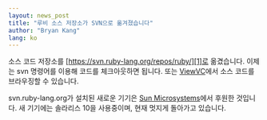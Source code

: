 ```yaml
---
layout: news_post
title: "루비 소스 저장소가 SVN으로 옮겨졌습니다"
author: "Bryan Kang"
lang: ko
---
```


소스 코드 저장소를 [https://svn.ruby-lang.org/repos/ruby/][1]로 옮겼습니다. 이제는 svn
명령어를 이용해 코드를 체크아웃하면 됩니다. 또는 [ViewVC][2]에서 소스 코드를 브라우징할 수 있습니다.

svn.ruby-lang.org가 설치된 새로운 기기은 [Sun Microsystems][3]에서 후원한 것입니다. 새 기기에는
솔라리스 10을 사용중이며, 현재 멋지게 돌아가고 있습니다.



[1]: https://svn.ruby-lang.org/repos/ruby/
[2]: https://svn.ruby-lang.org/cgi-bin/viewvc.cgi?root=ruby
[3]: http://www.sun.com/

